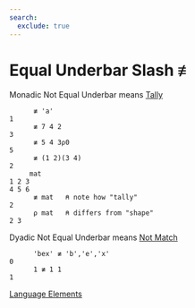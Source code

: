 ```yaml
---
search:
  exclude: true
---
```

<h1 class="heading"><span class="name">Equal Underbar Slash</span> <span class="command">≢</span></h1>

Monadic Not Equal Underbar means
[Tally](../primitive-functions/tally.md)
```apl
      ≢ 'a'
1
      ≢ 7 4 2
3
      ≢ 5 4 3⍴0 
5
      ≢ (1 2)(3 4)
2
     mat
1 2 3
4 5 6
      ≢ mat   ⍝ note how "tally"
2
      ⍴ mat   ⍝ differs from "shape"
2 3
```

Dyadic Not Equal Underbar means
[Not Match](../primitive-functions/not-match.md)
```apl
      'bex' ≢ 'b','e','x' 
0
      1 ≢ 1 1
1
```
[Language Elements](./language-elements.md)



